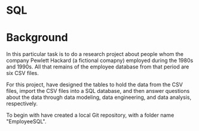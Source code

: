# SQL

# Background

 In this particular task is to do a research project about people whom the company Pewlett Hackard (a fictional comapny) employed during the 1980s and 1990s. All that remains of the employee database from that period are six CSV files.

For this project, have designed the tables to hold the data from the CSV files, import the CSV files into a SQL database, 
and then answer questions about the data through data modeling, data engineering, and data analysis, respectively.

To begin with have created a  local Git repository, with a folder name "EmployeeSQL".
